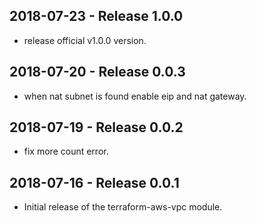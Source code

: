 ## 2018-07-23 - Release 1.0.0

- release official v1.0.0 version.

## 2018-07-20 - Release 0.0.3

- when nat subnet is found enable eip and nat gateway.

## 2018-07-19 - Release 0.0.2

- fix more count error.

## 2018-07-16 - Release 0.0.1

- Initial release of the terraform-aws-vpc module.
